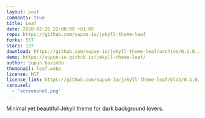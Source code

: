 ```yaml
---
layout: post
comments: true
title: Leaf
date: 2020-02-26 22:00:00 +01:00
repo: https://github.com/supun-io/jekyll-theme-leaf
forks: 557
stars: 137
download: https://github.com/supun-io/jekyll-theme-leaf/archive/0.1.0.zip
demo: https://supun-io.github.io/jekyll-theme-leaf/
author: Supun Kavinda
thumbnail: leaf.webp
license: MIT
license_link: https://github.com/supun-io/jekyll-theme-leaf/blob/0.1.0/LICENSE.txt
carousel:
  - 'screenshot.png'
---
```


Minimal yet beautiful Jekyll theme for dark background lovers.
